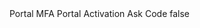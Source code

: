 <?xml version="1.0" encoding="UTF-8"?>
<CustomMetadata xmlns="http://soap.sforce.com/2006/04/metadata">
    <label>Portal MFA Portal Activation Ask Code</label>
    <protected>false</protected>
</CustomMetadata>
